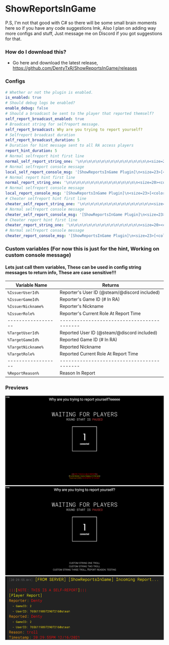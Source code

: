 # ShowReportsInGame

P.S, I'm not that good with C# so there will be some small brain moments here so if you have any code suggestions lmk, Also I plan on adding way more configs and stuff, Just message me on Discord if you got suggestions for that.

### How do I download this?
  - Go here and download the latest release, https://github.com/DentyTxR/ShowReportsInGame/releases

### Configs

```yml
# Whether or not the plugin is enabled.
is_enabled: true
# Should debug logs be enabled?
enable_debug: false
# Should a broadcast be sent to the player that reported themself?
self_report_broadcast_enabled: true
# Broadcast string for selfreport message.
self_report_broadcast: Why are you trying to report yourself?
# Selfreport broadcast duration
self_report_broadcast_duration: 5
# Duration for hint message sent to all RA access players
report_hint_duration: 5
# Normal selfreport hint first line
normal_self_report_string_one: '\n\n\n\n\n\n\n\n\n\n\n\n\n\n\n\n<size=20><color=red>[</color><color=yellow>ShowReportsInGame</color><color=red>]</color></size>\n<size=20><color=red>/|\</color>[<color=red>NOTE: THIS IS A SELF-REPORT</color>]<color=red>/|\</color></size>\n<size=20>[<color=yellow>Player Report, Check Console (`) For Info</color>]</size>'
# Normal selfreport console message
local_self_report_console_msg: '[ShowReportsInGame Plugin]\n<size=23>[<color=yellow>Normal Self-Report</color>]</size>\n<size=23><color=orange>Reporter</color>: <color=red>%IssuerNickname%</color></size>\n<size=18>  - GameID: %IssuerGameId%</size>\n<size=18>  - UserID: %IssuerUserId%</size>\n<size=23><color=orange>Reported</color>: <color=red>%TargetNickname%</color></size>\n<size=18>  - GameID: %TargetGameId%</size>\n<size=18>  - UserID: %TargetUserId%</size>\n<size=23><color=orange>Reason</color>: <color=red>%ReportReason% </color></size>'
# Normal report hint first line
normal_report_string_one: '\n\n\n\n\n\n\n\n\n\n\n\n\n\n\n\n<size=20><color=red>[</color><color=yellow>ShowReportsInGame</color><color=red>]</color></size>\n<size=20><color=red>/|\</color>[<color=green>NOTE: This is a normal report.</color>]<color=red>/|\</color></size>\n<size=20>[<color=yellow>Player Report, Check Console (`) For Info</color>]</size>'
# Normal selfreport console message
local_report_console_msg: '[ShowReportsInGame Plugin]\n<size=23>[<color=yellow>Normal Report</color>]</size>\n<size=23><color=orange>Reporter</color>: <color=red>%IssuerNickname%</color></size>\n<size=18>  - GameID: %IssuerGameId%</size>\n<size=18>  - UserID: %IssuerUserId%</size>\n<size=23><color=orange>Reported</color>: <color=red>%TargetNickname%</color></size>\n<size=18>  - GameID: %TargetGameId%</size>\n<size=18>  - UserID: %TargetUserId%</size>\n<size=23><color=orange>Reason</color>: <color=red>%ReportReason% </color></size>'
# Cheater selfreport hint first line
cheater_self_report_string_one: '\n\n\n\n\n\n\n\n\n\n\n\n\n\n\n\n<size=20><color=red>[</color><color=yellow>ShowReportsInGame</color><color=red>]</color></size>\n<size=20><color=red>/|\</color>[<color=red>WARNING: THIS IS A CHEATER SELFREPORT</color>]<color=red>/|\</color></size>\n<size=20>[<color=yellow>Cheater Report, Check Console (`) For Info</color>]</size>'
# Normal selfreport console message
cheater_self_report_console_msg: '[ShowReportsInGame Plugin]\n<size=23>[<color=red>CHEATER SELF-REPORT</color>]</size>\n<size=23><color=orange>Reporter</color>: <color=red>%IssuerNickname%</color></size>\n<size=18>  - GameID: %IssuerGameId%</size>\n<size=18>  - UserID: %IssuerUserId%</size>\n<size=23><color=orange>Reported</color>: <color=red>%TargetNickname%</color></size>\n<size=18>  - GameID: %TargetGameId%</size>\n<size=18>  - UserID: %TargetUserId%</size>\n<size=23><color=orange>Reason</color>: <color=red>%ReportReason% </color></size>'
# Cheater report hint first line
cheater_report_string_one: '\n\n\n\n\n\n\n\n\n\n\n\n\n\n\n\n<size=20><color=red>[</color><color=yellow>ShowReportsInGame</color><color=red>]</color></size>\n<size=20><color=red>/|\</color>[<color=red>WARNING: THIS IS A CHEATER REPORT</color>]<color=red>/|\</color></size>\n<size=20>[<color=yellow>Cheater Report, Check Console (`) For Info</color>]</size>'
# Normal selfreport console message
cheater_report_console_msg: '[ShowReportsInGame Plugin]\n<size=23>[<color=red>CHEATER REPORT</color>]</size>\n<size=23><color=orange>Reporter</color>: <color=red>%IssuerNickname%</color></size>\n<size=18>  - GameID: %IssuerGameId%</size>\n<size=18>  - UserID: %IssuerUserId%</size>\n<size=23><color=orange>Reported</color>: <color=red>%TargetNickname%</color></size>\n<size=18>  - GameID: %TargetGameId%</size>\n<size=18>  - UserID: %TargetUserId%</size>\n<size=23><color=orange>Reason</color>: <color=red>%ReportReason% </color></size>'

```
### Custom variables (For now this is just for the hint, Working on custom console message)
#### Lets just call them variables, These can be used in config string messages to return info, These are case sensitive!!!

| Variable Name | Returns |
| --- | --- |
| `%IssuerUserId%` | Reporter's User ID (@steam/@discord included) |
| `%IssuerGameId%` | Reporter's Game ID (# In RA) |
| `%IssuerNickname%` | Reporter's Nickname |
| `%IssuerRole%` | Reporter's Current Role At Report Time |
| ------------------ | ------------------------------------------ |
| `%TargetUserId%` | Reported User ID (@steam/@discord included) |
| `%TargetGameId%` | Reported Game ID (# In RA) |
| `%TargetNickname%` | Reported Nickname |
| `%TargetRole%` | Reported Current Role At Report Time |
| ------------------ | ------------------------------------------ |
| `%ReportReason%` | Reason In Report |


### Previews

![Hint](https://raw.githubusercontent.com/DentyTxR/ShowReportsInGame/master/img/Screenshot%20(1635).png)
![HintCustom](https://raw.githubusercontent.com/DentyTxR/ShowReportsInGame/master/img/Screenshot%20(1641).png)
![ConsoleMessage](https://raw.githubusercontent.com/DentyTxR/ShowReportsInGame/master/img/Screenshot%20(1636).png)
